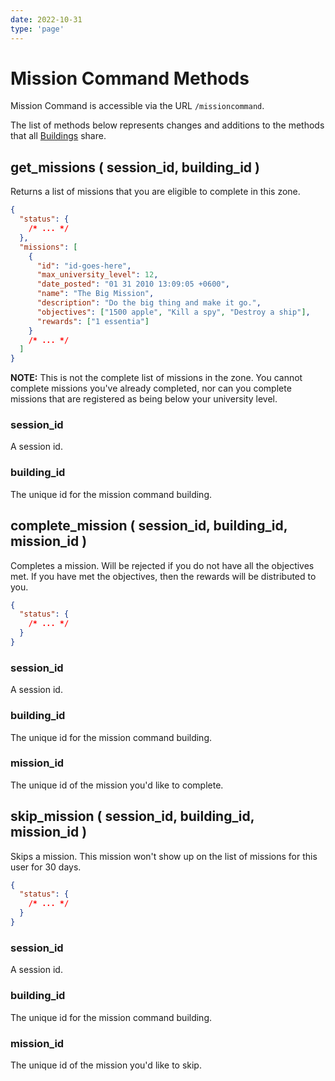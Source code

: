 ```yaml
---
date: 2022-10-31
type: 'page'
---
```


# Mission Command Methods

Mission Command is accessible via the URL `/missioncommand`.

The list of methods below represents changes and additions to the methods that all [Buildings](/api/Buildings) share.

## get_missions ( session_id, building_id )

Returns a list of missions that you are eligible to complete in this zone.

```json
{
  "status": {
    /* ... */
  },
  "missions": [
    {
      "id": "id-goes-here",
      "max_university_level": 12,
      "date_posted": "01 31 2010 13:09:05 +0600",
      "name": "The Big Mission",
      "description": "Do the big thing and make it go.",
      "objectives": ["1500 apple", "Kill a spy", "Destroy a ship"],
      "rewards": ["1 essentia"]
    }
    /* ... */
  ]
}
```

**NOTE:** This is not the complete list of missions in the zone. You cannot complete missions you've already completed, nor can you complete missions that are registered as being below your university level.

### session_id

A session id.

### building_id

The unique id for the mission command building.

## complete_mission ( session_id, building_id, mission_id )

Completes a mission. Will be rejected if you do not have all the objectives met. If you have met the objectives, then the rewards will be distributed to you.

```json
{
  "status": {
    /* ... */
  }
}
```

### session_id

A session id.

### building_id

The unique id for the mission command building.

### mission_id

The unique id of the mission you'd like to complete.

## skip_mission ( session_id, building_id, mission_id )

Skips a mission. This mission won't show up on the list of missions for this user for 30 days.

```json
{
  "status": {
    /* ... */
  }
}
```

### session_id

A session id.

### building_id

The unique id for the mission command building.

### mission_id

The unique id of the mission you'd like to skip.

```

```
